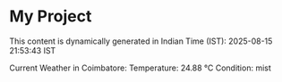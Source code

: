 # My Project

This content is dynamically generated in Indian Time (IST): 2025-08-15 21:53:43 IST


Current Weather in Coimbatore:
Temperature: 24.88 °C
Condition: mist
